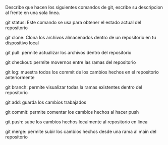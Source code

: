 Describe que hacen los siguientes comandos de git, escribe su descripcion al frente en una sola linea.

git status: Este comando se usa para obtener el estado actual del repositorio

git clone: Clona los archivos almacenados dentro de un repositorio en tu dispositivo local

git pull: permite actualizar los archivos dentro del repositorio

git checkout: permite movernos entre las ramas del repositorio

git log: muestra todos los commit de los cambios hechos en el repositorio anteriormente 

git branch: permite visualizar todas la ramas existentes dentro del repositorio

git add: guarda los cambios trabajados 

git commit: permite comentar los cambios hechos al hacer push

git push: sube los cambios hechos localmente al repositorio en linea

git merge: permite subir los cambios hechos desde una rama al main del repositorio
